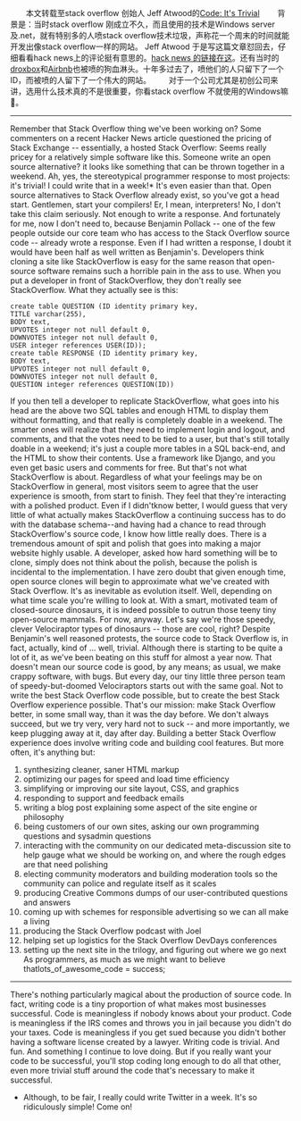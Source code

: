 &emsp;&emsp;本文转载至stack overflow 创始人 Jeff Atwood的[Code: It's Trivial](https://blog.codinghorror.com/code-its-trivial/)
&emsp;&emsp;背景是：当时stack overflow 刚成立不久，而且使用的技术是Windows server 及.net，就有特别多的人喷stack overflow技术垃圾，声称花一个周末的时间就能开发出像stack overflow一样的网站。 Jeff Atwood 于是写这篇文章怼回去，仔细看看hack news上的评论挺有意思的。[hack news 的链接在这](https://news.ycombinator.com/item?id=678501)。还有当时的[droxbox](https://news.ycombinator.com/item?id=8863)和[Airbnb](https://news.ycombinator.com/item?id=426120)也被喷的狗血淋头。十年多过去了，喷他们的人只留下了一个ID，而被喷的人留下了一个伟大的网站。
&emsp;&emsp;对于一个公司尤其是初创公司来讲，选用什么技术真的不是很重要，你看stack overflow 不就使用的Windows嘛🐎。

----------


Remember that Stack Overflow thing we've been working on? Some commenters on a recent Hacker News article questioned the pricing of Stack Exchange -- essentially, a hosted Stack Overflow:
Seems really pricey for a relatively simple software like this. Someone write an open source alternative? it looks like something that can be thrown together in a weekend. 
Ah, yes, the stereotypical programmer response to most projects: it's trivial! I could write that in a week!*
It's even easier than that. Open source alternatives to Stack Overflow already exist, so you've got a head start. Gentlemen, start your compilers! Er, I mean, interpreters!
No, I don't take this claim seriously. Not enough to write a response. And fortunately for me, now I don't need to, because Benjamin Pollack -- one of the few people outside our core team who has access to the Stack Overflow source code -- already wrote a response. Even if I had written a response, I doubt it would have been half as well written as Benjamin's.
Developers think cloning a site like StackOverflow is easy for the same reason that open-source software remains such a horrible pain in the ass to use. When you put a developer in front of StackOverflow, they don't really see StackOverflow. What they actually see is this: 
```
create table QUESTION (ID identity primary key,
TITLE varchar(255),
BODY text,
UPVOTES integer not null default 0,
DOWNVOTES integer not null default 0,
USER integer references USER(ID));
create table RESPONSE (ID identity primary key,
BODY text,
UPVOTES integer not null default 0,
DOWNVOTES integer not null default 0,
QUESTION integer references QUESTION(ID))
```
If you then tell a developer to replicate StackOverflow, what goes into his head are the above two SQL tables and enough HTML to display them without formatting, and that really is completely doable in a weekend. The smarter ones will realize that they need to implement login and logout, and comments, and that the votes need to be tied to a user, but that's still totally doable in a weekend; it's just a couple more tables in a SQL back-end, and the HTML to show their contents. Use a framework like Django, and you even get basic users and comments for free.
But that's not what StackOverflow is about. Regardless of what your feelings may be on StackOverflow in general, most visitors seem to agree that the user experience is smooth, from start to finish. They feel that they're interacting with a polished product. Even if I didn'tknow better, I would guess that very little of what actually makes StackOverflow a continuing success has to do with the database schema--and having had a chance to read through StackOverflow's source code, I know how little really does. There is a tremendous amount of spit and polish that goes into making a major website highly usable. A developer, asked how hard something will be to clone, simply does not think about the polish, because the polish is incidental to the implementation.
I have zero doubt that given enough time, open source clones will begin to approximate what we've created with Stack Overflow. It's as inevitable as evolution itself. Well, depending on what time scale you're willing to look at. With a smart, motivated team of closed-source dinosaurs, it is indeed possible to outrun those teeny tiny open-source mammals. For now, anyway. Let's say we're those speedy, clever Velociraptor types of dinosaurs -- those are cool, right?
Despite Benjamin's well reasoned protests, the source code to Stack Overflow is, in fact, actually, kind of ... well, trivial. Although there is starting to be quite a lot of it, as we've been beating on this stuff for almost a year now. That doesn't mean our source code is good, by any means; as usual, we make crappy software, with bugs. But every day, our tiny little three person team of speedy-but-doomed Velociraptors starts out with the same goal. Not to write the best Stack Overflow code possible, but to create the best Stack Overflow experience possible. That's our mission: make Stack Overflow better, in some small way, than it was the day before. We don't always succeed, but we try very, very hard not to suck -- and more importantly, we keep plugging away at it, day after day.
Building a better Stack Overflow experience does involve writing code and building cool features. But more often, it's anything but:
1. synthesizing cleaner, saner HTML markup 	
2. optimizing our pages for speed and load time efficiency 	
3. simplifying or improving our site layout, CSS, and graphics 	
4. responding to support and feedback emails 	
5. writing a blog post explaining some aspect of the site engine or philosophy 	
6. being customers of our own sites, asking our own programming questions and sysadmin questions 	
7. interacting with the community on our dedicated meta-discussion site to help gauge what we should be working on, and where the rough edges are that need polishing 	
8. electing community moderators and building moderation tools so the community can police and regulate itself as it scales 	
9. producing Creative Commons dumps of our user-contributed questions and answers 	
10. coming up with schemes for responsible advertising so we can all make a living 	
11. producing the Stack Overflow podcast with Joel 	
12. helping set up logistics for the Stack Overflow DevDays conferences 	
13. setting up the next site in the trilogy, and figuring out where we go next As programmers, as much as we might want to believe thatlots_of_awesome_code = success;

----------


There's nothing particularly magical about the production of source code. In fact, writing code is a tiny proportion of what makes most businesses successful.
Code is meaningless if nobody knows about your product. Code is meaningless if the IRS comes and throws you in jail because you didn't do your taxes. Code is meaningless if you get sued because you didn't bother having a software license created by a lawyer. 
Writing code is trivial. And fun. And something I continue to love doing. But if you really want your code to be successful, you'll stop coding long enough to do all that other, even more trivial stuff around the code that's necessary to make it successful.

* Although, to be fair, I really could write Twitter in a week. It's so ridiculously simple! Come on!